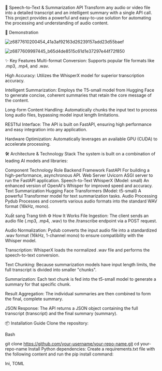 🚀 Speech-to-Text & Summarization API
Transform any audio or video file into a detailed transcript and an intelligent summary with a single API call. This project provides a powerful and easy-to-use solution for automating the processing and understanding of audio content.

🎥 Demonstration

![z6877610200454_41a3af92163d26239157add23d55baef](https://github.com/user-attachments/assets/e13f05f2-4d9e-48e5-a77d-adae0ffb3d4b)

![z6877609997445_b65d4de8515c61d1e37297e44f72f850](https://github.com/user-attachments/assets/1f944193-cf9b-4e6a-8fcb-5538a1f888dd)




✨ Key Features
Multi-format Conversion: Supports popular file formats like .mp3, .mp4, and .wav.

High Accuracy: Utilizes the WhisperX model for superior transcription accuracy.

Intelligent Summarization: Employs the T5-small model from Hugging Face to generate concise, coherent summaries that retain the core message of the content.

Long-form Content Handling: Automatically chunks the input text to process long audio files, bypassing model input length limitations.

RESTful Interface: The API is built on FastAPI, ensuring high performance and easy integration into any application.

Hardware Optimization: Automatically leverages an available GPU (CUDA) to accelerate processing.

🛠️ Architecture & Technology Stack
The system is built on a combination of leading AI models and libraries:

Component	Technology	Role
Backend Framework	FastAPI	For building a high-performance, asynchronous API.
Web Server	Uvicorn	ASGI server to run the FastAPI application.
Speech-to-Text	WhisperX (Model: small)	An enhanced version of OpenAI's Whisper for improved speed and accuracy.
Text Summarization	Hugging Face Transformers (Model: t5-small)	A powerful Transformer model for text summarization tasks.
Audio Processing	Pydub	Processes and converts various audio formats into the standard WAV format (16kHz, mono).

Xuất sang Trang tính
⚙️ How It Works
File Ingestion: The client sends an audio file (.mp3, .mp4, .wav) to the /transcribe endpoint via a POST request.

Audio Normalization: Pydub converts the input audio file into a standardized .wav format (16kHz, 1-channel mono) to ensure compatibility with the Whisper model.

Transcription: WhisperX loads the normalized .wav file and performs the speech-to-text conversion.

Text Chunking: Because summarization models have input length limits, the full transcript is divided into smaller "chunks".

Summarization: Each text chunk is fed into the t5-small model to generate a summary for that specific chunk.

Result Aggregation: The individual summaries are then combined to form the final, complete summary.

JSON Response: The API returns a JSON object containing the full transcript (transcript) and the final summary (summary).

📦 Installation Guide
Clone the repository:

Bash

git clone https://github.com/your-username/your-repo-name.git
cd your-repo-name
Install Python dependencies:
Create a requirements.txt file with the following content and run the pip install command:

Ini, TOML


